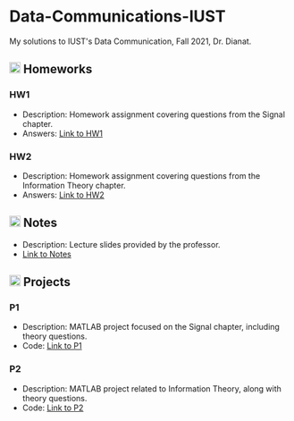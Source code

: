 # Data-Communications-IUST
My solutions to IUST's Data Communication, Fall 2021, Dr. Dianat.

## <img width="20" height="20" src="https://img.icons8.com/ios/50/41b883/homework.png" alt="homework"/> Homeworks
### HW1
- Description: Homework assignment covering questions from the Signal chapter.
- Answers: [Link to HW1](https://github.com/lelnazrezaeel/Data-Communications-IUST/tree/main/Homeworks/HW1)

### HW2
- Description: Homework assignment covering questions from the Information Theory chapter.
- Answers: [Link to HW2](https://github.com/lelnazrezaeel/Data-Communications-IUST/tree/main/Homeworks/HW2)

## <img width="20" height="20" src="https://img.icons8.com/external-smashingstocks-mixed-smashing-stocks/68/41b883/external-Notes-work-from-home-smashingstocks-mixed-smashing-stocks-2.png" alt="Notes"/> Notes

- Description: Lecture slides provided by the professor.
- [Link to Notes](https://github.com/lelnazrezaeel/Data-Communications-IUST/tree/main/Notes)

## <img width="20" height="20" src="https://img.icons8.com/ios/50/41b883/project.png" alt="project"/> Projects

### P1
- Description: MATLAB project focused on the Signal chapter, including theory questions.
- Code: [Link to P1](https://github.com/lelnazrezaeel/Data-Communications-IUST/tree/main/Projects/P1)

### P2
- Description: MATLAB project related to Information Theory, along with theory questions.
- Code: [Link to P2](https://github.com/lelnazrezaeel/Data-Communications-IUST/tree/main/Projects/P2)
